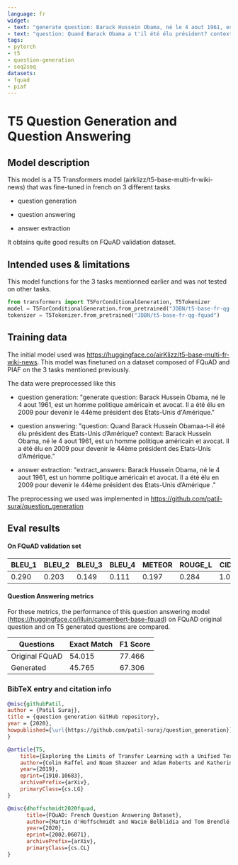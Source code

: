 ```yaml
---
language: fr
widget:
- text: "generate question: Barack Hussein Obama, né le 4 aout 1961, est un homme politique américain et avocat. Il a été élu <hl> en 2009 <hl> pour devenir le 44ème président des Etats-Unis d'Amérique. </s>"
- text: "question: Quand Barack Obama a t'il été élu président? context: Barack Hussein Obama, né le 4 aout 1961, est un homme politique américain et avocat. Il a été élu en 2009 pour devenir le 44ème président des Etats-Unis d'Amérique. </s>"
tags: 
- pytorch
- t5
- question-generation
- seq2seq
datasets:
- fquad
- piaf
---
```


# T5 Question Generation and Question Answering

## Model description

This model is a T5 Transformers model (airklizz/t5-base-multi-fr-wiki-news) that was fine-tuned in french on 3 different tasks
* question generation

* question answering

* answer extraction

It obtains quite good results on FQuAD validation dataset.

## Intended uses & limitations

This model functions for the 3 tasks mentionned earlier and was not tested on other tasks. 

```python
from transformers import T5ForConditionalGeneration, T5Tokenizer
model = T5ForConditionalGeneration.from_pretrained("JDBN/t5-base-fr-qg-fquad")
tokenizer = T5Tokenizer.from_pretrained("JDBN/t5-base-fr-qg-fquad")
```

## Training data

The initial model used was https://huggingface.co/airKlizz/t5-base-multi-fr-wiki-news. This model was finetuned on a dataset composed of FQuAD and PIAF on the 3 tasks mentioned previously.

The data were preprocessed like this
* question generation: "generate question: Barack Hussein Obama, né le 4 aout 1961, est un homme politique américain et avocat. Il a été élu <hl> en 2009 <hl> pour devenir le 44ème président des Etats-Unis d'Amérique."

* question answering: "question: Quand Barack Hussein Obamaa-t-il été élu président des Etats-Unis d’Amérique? context: Barack Hussein Obama, né le 4 aout 1961, est un homme politique américain et avocat. Il a été élu en 2009 pour devenir le 44ème président des Etats-Unis d’Amérique."

* answer extraction: "extract_answers: Barack Hussein Obama, né le 4 aout 1961, est un homme politique américain et avocat. <hl> Il a été élu en 2009 pour devenir le 44ème président des Etats-Unis d’Amérique <hl>."

The preprocessing we used was implemented in https://github.com/patil-suraj/question_generation

## Eval results

#### On FQuAD validation set

| BLEU_1 | BLEU_2 | BLEU_3 | BLEU_4 | METEOR | ROUGE_L | CIDEr |
|--------|--------|--------|--------|--------|---------|-------|
|  0.290 | 0.203  |  0.149 |  0.111 |  0.197 |  0.284  | 1.038 |

#### Question Answering metrics

For these metrics, the performance of this question answering model (https://huggingface.co/illuin/camembert-base-fquad) on FQuAD original question and on T5 generated questions are compared.

| Questions | Exact Match | F1 Score |
|------------------|--------|--------|
|Original FQuAD | 54.015 | 77.466 |
|Generated | 45.765 | 67.306 |

### BibTeX entry and citation info

```bibtex
@misc{githubPatil,
author = {Patil Suraj},
title = {question generation GitHub repository},
year = {2020},
howpublished={\url{https://github.com/patil-suraj/question_generation}}
}

@article{T5,
    title={Exploring the Limits of Transfer Learning with a Unified Text-to-Text Transformer},
    author={Colin Raffel and Noam Shazeer and Adam Roberts and Katherine Lee and Sharan Narang and Michael Matena and Yanqi Zhou and Wei Li and Peter J. Liu},
    year={2019},
    eprint={1910.10683},
    archivePrefix={arXiv},
    primaryClass={cs.LG}
}

@misc{dhoffschmidt2020fquad,
      title={FQuAD: French Question Answering Dataset}, 
      author={Martin d'Hoffschmidt and Wacim Belblidia and Tom Brendlé and Quentin Heinrich and Maxime Vidal},
      year={2020},
      eprint={2002.06071},
      archivePrefix={arXiv},
      primaryClass={cs.CL}
}
```


